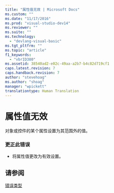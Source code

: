 ```yaml
---
title: "属性值无效 | Microsoft Docs"
ms.custom: ""
ms.date: "11/17/2016"
ms.prod: "visual-studio-dev14"
ms.reviewer: ""
ms.suite: ""
ms.technology: 
  - "devlang-visual-basic"
ms.tgt_pltfrm: ""
ms.topic: "article"
f1_keywords: 
  - "vbrID380"
ms.assetid: 38540ad2-e02c-49aa-a2b7-b4c82d719cf1
caps.latest.revision: 7
caps.handback.revision: 7
author: "stevehoag"
ms.author: "shoag"
manager: "wpickett"
translationtype: Human Translation
---
```

# 属性值无效
对象或控件的某个属性设置为其范围外的值。  
  
### 更正此错误  
  
-   将属性值更改为有效设置。  
  
## 请参阅  
 [错误类型](../../visual-basic/programming-guide/language-features/error-types.md)